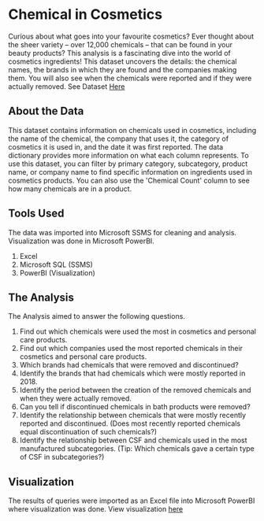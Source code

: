 # Chemical in Cosmetics
Curious about what goes into your favourite cosmetics? Ever thought about the sheer variety – over 12,000 chemicals – that can be found in your beauty products? This analysis is a fascinating dive into the world of cosmetics ingredients! This dataset uncovers the details: the chemical names, the brands in which they are found and the companies making them. You will also see when the chemicals were reported and if they were actually removed. 
See Dataset [Here](https://github.com/Tomianne/ChemicalCosmetics/blob/main/Chemical%20in%20Cosmetics.sql)
## About the Data
This dataset contains information on chemicals used in cosmetics, including the name of the chemical, the company that uses it, the category of cosmetics it is used in, and the date it was first reported. The data dictionary provides more information on what each column represents. To use this dataset, you can filter by primary category, subcategory, product name, or company name to find specific information on ingredients used in cosmetics products. You can also use the 'Chemical Count' column to see how many chemicals are in a product.

## Tools Used
The data was imported into Microsoft SSMS for cleaning and analysis. Visualization was done in Microsoft PowerBI. 
1. Excel
2. Microsoft SQL (SSMS)
3. PowerBI (Visualization)
   
## The Analysis 
The Analysis aimed to answer the following questions. 
1. Find out which chemicals were used the most in cosmetics and personal care products.
2. Find out which companies used the most reported chemicals in their cosmetics and personal
care products.
3. Which brands had chemicals that were removed and discontinued?
4. Identify the brands that had chemicals which were mostly reported in 2018.
5. Identify the period between the creation of the removed chemicals and when they were actually
removed.
6. Can you tell if discontinued chemicals in bath products were removed? 
7. Identify the relationship between chemicals that were mostly recently reported and discontinued. (Does most recently reported chemicals equal discontinuation of such chemicals?)
8. Identify the relationship between CSF and chemicals used in the most manufactured subcategories. (Tip: Which chemicals gave a certain type of CSF in subcategories?)

## Visualization
The results of queries were imported as an Excel file into Microsoft PowerBI where visualization was done. 
View visualization [here](https://github.com/Tomianne/ChemicalCosmetics/blob/main/Chemical%20In%20Cosmetics%20Vizualization.pdf)

